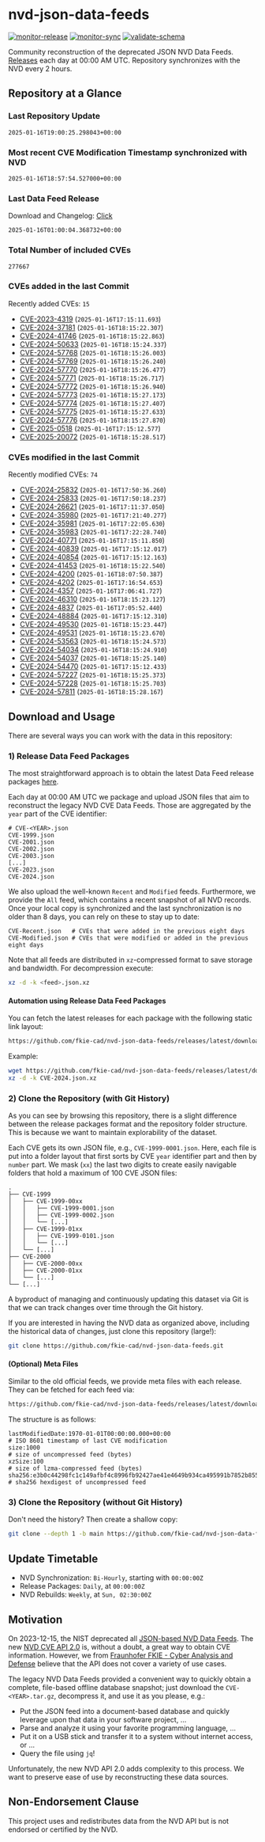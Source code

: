 # nvd-json-data-feeds

[![monitor-release](https://github.com/fkie-cad/nvd-json-data-feeds/actions/workflows/monitor_release.yml/badge.svg)](https://github.com/fkie-cad/nvd-json-data-feeds/actions/workflows/monitor_release.yml)
[![monitor-sync](https://github.com/fkie-cad/nvd-json-data-feeds/actions/workflows/monitor_sync.yml/badge.svg)](https://github.com/fkie-cad/nvd-json-data-feeds/actions/workflows/monitor_sync.yml)
[![validate-schema](https://github.com/fkie-cad/nvd-json-data-feeds/actions/workflows/validate_schema.yml/badge.svg)](https://github.com/fkie-cad/nvd-json-data-feeds/actions/workflows/validate_schema.yml)

Community reconstruction of the deprecated JSON NVD Data Feeds.
[Releases](https://github.com/fkie-cad/nvd-json-data-feeds/releases/latest) each day at 00:00 AM UTC.
Repository synchronizes with the NVD every 2 hours.

## Repository at a Glance

### Last Repository Update

```plain
2025-01-16T19:00:25.298043+00:00
```

### Most recent CVE Modification Timestamp synchronized with NVD

```plain
2025-01-16T18:57:54.527000+00:00
```

### Last Data Feed Release

Download and Changelog: [Click](https://github.com/fkie-cad/nvd-json-data-feeds/releases/latest)

```plain
2025-01-16T01:00:04.368732+00:00
```

### Total Number of included CVEs

```plain
277667
```

### CVEs added in the last Commit

Recently added CVEs: `15`

- [CVE-2023-4319](CVE-2023/CVE-2023-43xx/CVE-2023-4319.json) (`2025-01-16T17:15:11.693`)
- [CVE-2024-37181](CVE-2024/CVE-2024-371xx/CVE-2024-37181.json) (`2025-01-16T18:15:22.307`)
- [CVE-2024-41746](CVE-2024/CVE-2024-417xx/CVE-2024-41746.json) (`2025-01-16T18:15:22.863`)
- [CVE-2024-50633](CVE-2024/CVE-2024-506xx/CVE-2024-50633.json) (`2025-01-16T18:15:24.337`)
- [CVE-2024-57768](CVE-2024/CVE-2024-577xx/CVE-2024-57768.json) (`2025-01-16T18:15:26.003`)
- [CVE-2024-57769](CVE-2024/CVE-2024-577xx/CVE-2024-57769.json) (`2025-01-16T18:15:26.240`)
- [CVE-2024-57770](CVE-2024/CVE-2024-577xx/CVE-2024-57770.json) (`2025-01-16T18:15:26.477`)
- [CVE-2024-57771](CVE-2024/CVE-2024-577xx/CVE-2024-57771.json) (`2025-01-16T18:15:26.717`)
- [CVE-2024-57772](CVE-2024/CVE-2024-577xx/CVE-2024-57772.json) (`2025-01-16T18:15:26.940`)
- [CVE-2024-57773](CVE-2024/CVE-2024-577xx/CVE-2024-57773.json) (`2025-01-16T18:15:27.173`)
- [CVE-2024-57774](CVE-2024/CVE-2024-577xx/CVE-2024-57774.json) (`2025-01-16T18:15:27.407`)
- [CVE-2024-57775](CVE-2024/CVE-2024-577xx/CVE-2024-57775.json) (`2025-01-16T18:15:27.633`)
- [CVE-2024-57776](CVE-2024/CVE-2024-577xx/CVE-2024-57776.json) (`2025-01-16T18:15:27.870`)
- [CVE-2025-0518](CVE-2025/CVE-2025-05xx/CVE-2025-0518.json) (`2025-01-16T17:15:12.577`)
- [CVE-2025-20072](CVE-2025/CVE-2025-200xx/CVE-2025-20072.json) (`2025-01-16T18:15:28.517`)


### CVEs modified in the last Commit

Recently modified CVEs: `74`

- [CVE-2024-25832](CVE-2024/CVE-2024-258xx/CVE-2024-25832.json) (`2025-01-16T17:50:36.260`)
- [CVE-2024-25833](CVE-2024/CVE-2024-258xx/CVE-2024-25833.json) (`2025-01-16T17:50:18.237`)
- [CVE-2024-26621](CVE-2024/CVE-2024-266xx/CVE-2024-26621.json) (`2025-01-16T17:11:37.050`)
- [CVE-2024-35980](CVE-2024/CVE-2024-359xx/CVE-2024-35980.json) (`2025-01-16T17:21:40.277`)
- [CVE-2024-35981](CVE-2024/CVE-2024-359xx/CVE-2024-35981.json) (`2025-01-16T17:22:05.630`)
- [CVE-2024-35983](CVE-2024/CVE-2024-359xx/CVE-2024-35983.json) (`2025-01-16T17:22:28.740`)
- [CVE-2024-40771](CVE-2024/CVE-2024-407xx/CVE-2024-40771.json) (`2025-01-16T17:15:11.850`)
- [CVE-2024-40839](CVE-2024/CVE-2024-408xx/CVE-2024-40839.json) (`2025-01-16T17:15:12.017`)
- [CVE-2024-40854](CVE-2024/CVE-2024-408xx/CVE-2024-40854.json) (`2025-01-16T17:15:12.163`)
- [CVE-2024-41453](CVE-2024/CVE-2024-414xx/CVE-2024-41453.json) (`2025-01-16T18:15:22.540`)
- [CVE-2024-4200](CVE-2024/CVE-2024-42xx/CVE-2024-4200.json) (`2025-01-16T18:07:50.387`)
- [CVE-2024-4202](CVE-2024/CVE-2024-42xx/CVE-2024-4202.json) (`2025-01-16T17:16:54.653`)
- [CVE-2024-4357](CVE-2024/CVE-2024-43xx/CVE-2024-4357.json) (`2025-01-16T17:06:41.727`)
- [CVE-2024-46310](CVE-2024/CVE-2024-463xx/CVE-2024-46310.json) (`2025-01-16T18:15:23.127`)
- [CVE-2024-4837](CVE-2024/CVE-2024-48xx/CVE-2024-4837.json) (`2025-01-16T17:05:52.440`)
- [CVE-2024-48884](CVE-2024/CVE-2024-488xx/CVE-2024-48884.json) (`2025-01-16T17:15:12.310`)
- [CVE-2024-49530](CVE-2024/CVE-2024-495xx/CVE-2024-49530.json) (`2025-01-16T18:15:23.447`)
- [CVE-2024-49531](CVE-2024/CVE-2024-495xx/CVE-2024-49531.json) (`2025-01-16T18:15:23.670`)
- [CVE-2024-53563](CVE-2024/CVE-2024-535xx/CVE-2024-53563.json) (`2025-01-16T18:15:24.573`)
- [CVE-2024-54034](CVE-2024/CVE-2024-540xx/CVE-2024-54034.json) (`2025-01-16T18:15:24.910`)
- [CVE-2024-54037](CVE-2024/CVE-2024-540xx/CVE-2024-54037.json) (`2025-01-16T18:15:25.140`)
- [CVE-2024-54470](CVE-2024/CVE-2024-544xx/CVE-2024-54470.json) (`2025-01-16T17:15:12.433`)
- [CVE-2024-57227](CVE-2024/CVE-2024-572xx/CVE-2024-57227.json) (`2025-01-16T18:15:25.373`)
- [CVE-2024-57228](CVE-2024/CVE-2024-572xx/CVE-2024-57228.json) (`2025-01-16T18:15:25.703`)
- [CVE-2024-57811](CVE-2024/CVE-2024-578xx/CVE-2024-57811.json) (`2025-01-16T18:15:28.167`)


## Download and Usage

There are several ways you can work with the data in this repository:

### 1) Release Data Feed Packages

The most straightforward approach is to obtain the latest Data Feed release packages [here](https://github.com/fkie-cad/nvd-json-data-feeds/releases/latest).

Each day at 00:00 AM UTC we package and upload JSON files that aim to reconstruct the legacy NVD CVE Data Feeds.
Those are aggregated by the `year` part of the CVE identifier:

```
# CVE-<YEAR>.json
CVE-1999.json
CVE-2001.json
CVE-2002.json
CVE-2003.json
[...]
CVE-2023.json
CVE-2024.json
```

We also upload the well-known `Recent` and `Modified` feeds.
Furthermore, we provide the `All` feed, which contains a recent snapshot of all NVD records.
Once your local copy is synchronized and the last synchronization is no older than 8 days, you can rely on these to stay up to date:

```plain
CVE-Recent.json   # CVEs that were added in the previous eight days
CVE-Modified.json # CVEs that were modified or added in the previous eight days
```

Note that all feeds are distributed in `xz`-compressed format to save storage and bandwidth.
For decompression execute:

```sh
xz -d -k <feed>.json.xz
```

#### Automation using Release Data Feed Packages

You can fetch the latest releases for each package with the following static link layout:

```sh
https://github.com/fkie-cad/nvd-json-data-feeds/releases/latest/download/CVE-<YEAR>.json.xz
```

Example:

```sh
wget https://github.com/fkie-cad/nvd-json-data-feeds/releases/latest/download/CVE-2024.json.xz
xz -d -k CVE-2024.json.xz
```

### 2) Clone the Repository (with Git History)

As you can see by browsing this repository, there is a slight difference between the release packages format and the repository folder structure.
This is because we want to maintain explorability of the dataset.

Each CVE gets its own JSON file, e.g., `CVE-1999-0001.json`.
Here, each file is put into a folder layout that first sorts by CVE `year` identifier part and then by `number` part.
We mask (`xx`) the last two digits to create easily navigable folders that hold a maximum of 100 CVE JSON files:

```plain
.
├── CVE-1999
│   ├── CVE-1999-00xx
│   │   ├── CVE-1999-0001.json
│   │   ├── CVE-1999-0002.json
│   │   └── [...]
│   ├── CVE-1999-01xx
│   │   ├── CVE-1999-0101.json
│   │   └── [...]
│   └── [...]
├── CVE-2000
│   ├── CVE-2000-00xx
│   ├── CVE-2000-01xx
│   └── [...]
└── [...]
```

A byproduct of managing and continuously updating this dataset via Git is that we can track changes over time through the Git history.

If you are interested in having the NVD data as organized above, including the historical data of changes, just clone this repository (large!):

```sh
git clone https://github.com/fkie-cad/nvd-json-data-feeds.git
```

#### (Optional) Meta Files

Similar to the old official feeds, we provide meta files with each release. They can be fetched for each feed via:

```sh
https://github.com/fkie-cad/nvd-json-data-feeds/releases/latest/download/CVE-<YEAR>.meta
```

The structure is as follows:

```plain
lastModifiedDate:1970-01-01T00:00:00.000+00:00                          # ISO 8601 timestamp of last CVE modification
size:1000                                                               # size of uncompressed feed (bytes)
xzSize:100                                                              # size of lzma-compressed feed (bytes)
sha256:e3b0c44298fc1c149afbf4c8996fb92427ae41e4649b934ca495991b7852b855 # sha256 hexdigest of uncompressed feed
```

### 3) Clone the Repository (without Git History)

Don't need the history? Then create a shallow copy:

```sh
git clone --depth 1 -b main https://github.com/fkie-cad/nvd-json-data-feeds.git
```


## Update Timetable

* NVD Synchronization: `Bi-Hourly`, starting with `00:00:00Z`
* Release Packages: `Daily`, at `00:00:00Z`
* NVD Rebuilds: `Weekly`, at `Sun, 02:30:00Z`


## Motivation

On 2023-12-15, the NIST deprecated all [JSON-based NVD Data Feeds](https://nvd.nist.gov/vuln/data-feeds#divRetirementBanner-1).
The new [NVD CVE API 2.0](https://nvd.nist.gov/developers/vulnerabilities) is, without a doubt, a great way to obtain CVE information.
However, we from [Fraunhofer FKIE - Cyber Analysis and Defense](https://www.fkie.fraunhofer.de/en/departments/cad.html) believe that the API does not cover a variety of use cases.

The legacy NVD Data Feeds provided a convenient way to quickly obtain a complete, file-based offline database snapshot; just download the `CVE-<YEAR>.tar.gz`, decompress it, and use it as you please, e.g.:

- Put the JSON feed into a document-based database and quickly leverage upon that data in your software project, ...
- Parse and analyze it using your favorite programming language, ...
- Put it on a USB stick and transfer it to a system without internet access, or ...
- Query the file using `jq`!

Unfortunately, the new NVD API 2.0 adds complexity to this process.
We want to preserve ease of use by reconstructing these data sources.

## Non-Endorsement Clause

This project uses and redistributes data from the NVD API but is not endorsed or certified by the NVD.